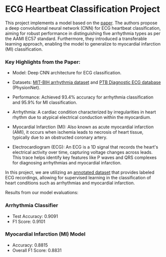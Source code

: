 # ECG Heartbeat Classification Project
This project implements a model based on the [paper](https://arxiv.org/pdf/1805.00794). The authors propose a deep convolutional neural network (CNN) for ECG heartbeat classification, aiming for robust performance in distinguishing five arrhythmia types as per the AAMI EC57 standard. Furthermore, they introduced a transferable learning approach, enabling the model to generalize to myocardial infarction (MI) classification.

### Key Highlights from the Paper:
- Model: Deep CNN architecture for ECG classification.
- Datasets: [MIT-BIH arrhythmia dataset](https://www.physionet.org/content/mitdb/1.0.0/) and [PTB Diagnostic ECG database](https://www.physionet.org/content/ptbdb/1.0.0/) (PhysionNet).
- Performance: Achieved 93.4% accuracy for arrhythmia classification and 95.9% for MI classification.

- Arrhythmia: A cardiac condition characterized by irregularities in heart rhythm due to atypical electrical conduction within the myocardium.
- Myocardial Infarction (MI): Also known as acute myocardial infarction (AMI), it occurs when ischemia leads to necrosis of heart tissue, typically due to an obstructed coronary artery.
- Electrocardiogram (ECG): An ECG is a 1D signal that records the heart's electrical activity over time, capturing voltage changes across leads. This trace helps identify key features like P waves and QRS complexes for diagnosing arrhythmias and myocardial infarction.

In this project, we are utilizing an [annotated dataset](https://www.kaggle.com/datasets/shayanfazeli/heartbeat) that provides labeled ECG recordings, allowing for supervised learning in the classification of heart conditions such as arrhythmias and myocardial infarction. 

Results from our model evaluations:
### Arrhythmia Classifier
- Test Accuracy: 0.9091
- F1 Score: 0.9101

### Myocardial Infarction (MI) Model
- Accuracy: 0.8815
- Overall F1 Score: 0.8831
